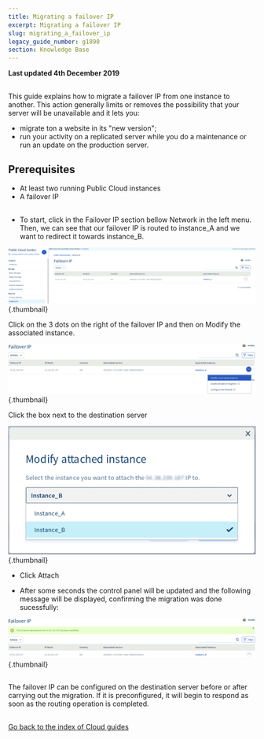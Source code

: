 ```yaml
---
title: Migrating a failover IP
excerpt: Migrating a failover IP
slug: migrating_a_failover_ip
legacy_guide_number: g1890
section: Knowledge Base
---
```


**Last updated 4th December 2019**

## 
This guide explains how to migrate a failover IP from one instance to another. This action generally limits or removes the possibility that your server will be unavailable and it lets you:

- migrate ton a website in its "new version";
- run your activity on a replicated server while you do a maintenance or run an update on the production server.




## Prerequisites

- At least two running Public Cloud instances
- A failover IP




## 

- To start, click in the Failover IP section bellow Network in the left menu. Then, we can see that our failover IP is routed to instance_A and we want to redirect it towards instance_B.

![](images/failover.png){.thumbnail}

Click on the 3 dots on the right of the failover IP and then on Modify the associated instance.

![](images/modify.png){.thumbnail}

Click the box next to the destination server

![](images/modify1.png){.thumbnail}

- Click Attach

- After some seconds the control panel will be updated and the following message will be displayed, confirming the migration was done sucessfully:

![](images/modify2.png){.thumbnail}

## 

The failover IP can be configured on the destination server before or after carrying out the migration. If it is preconfigured, it will begin to respond as soon as the routing operation is completed.


## 
[Go back to the index of Cloud guides]({legacy}1785)


